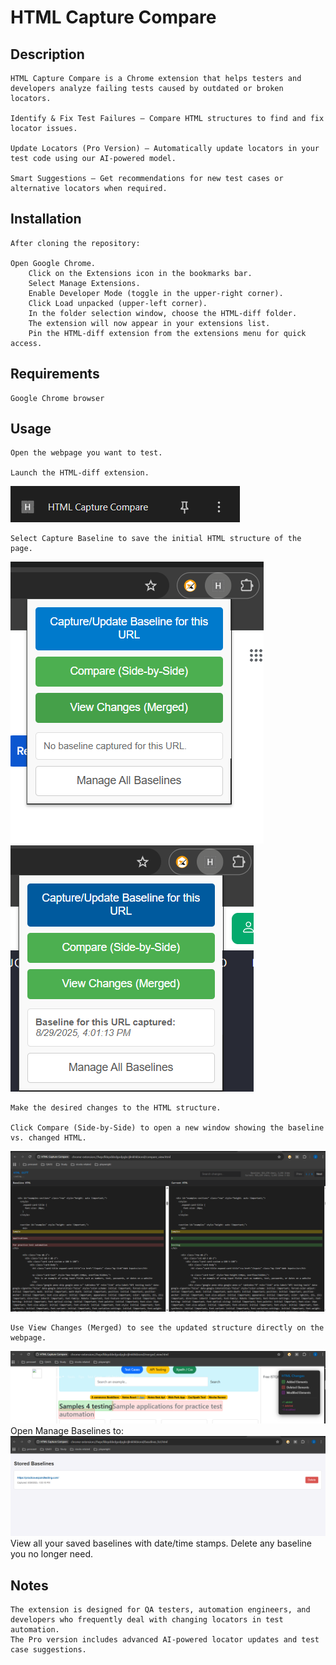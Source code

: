 # HTML Capture Compare

## Description

    HTML Capture Compare is a Chrome extension that helps testers and developers analyze failing tests caused by outdated or broken locators.

    Identify & Fix Test Failures – Compare HTML structures to find and fix locator issues.

    Update Locators (Pro Version) – Automatically update locators in your test code using our AI-powered model.

    Smart Suggestions – Get recommendations for new test cases or alternative locators when required.

## Installation

    After cloning the repository:

    Open Google Chrome.
        Click on the Extensions icon in the bookmarks bar.
        Select Manage Extensions.
        Enable Developer Mode (toggle in the upper-right corner).
        Click Load unpacked (upper-left corner).
        In the folder selection window, choose the HTML-diff folder.
        The extension will now appear in your extensions list.
        Pin the HTML-diff extension from the extensions menu for quick access.

## Requirements

    Google Chrome browser

## Usage

    Open the webpage you want to test.

    Launch the HTML-diff extension.
![extension icon](assets/icon.png)

    Select Capture Baseline to save the initial HTML structure of the page.
![extension preview](assets/extension-preview.png)
![extension capture](assets/capture.png)

    Make the desired changes to the HTML structure.

    Click Compare (Side-by-Side) to open a new window showing the baseline vs. changed HTML.
![extension compare](assets/compare.png)

    Use View Changes (Merged) to see the updated structure directly on the webpage.
![extension Merged](assets/Merged_changes.png)
    Open Manage Baselines to:
![extension Manage](assets/view-delete-baseline.png)
        View all your saved baselines with date/time stamps.
        Delete any baseline you no longer need.

## Notes

    The extension is designed for QA testers, automation engineers, and developers who frequently deal with changing locators in test automation.
    The Pro version includes advanced AI-powered locator updates and test case suggestions.
